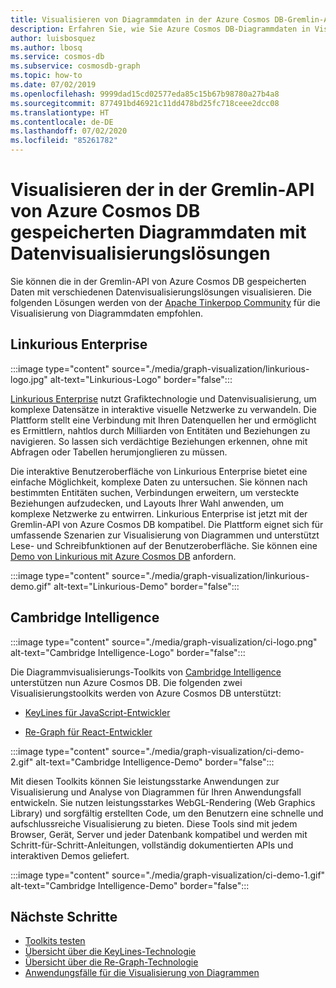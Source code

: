 ```yaml
---
title: Visualisieren von Diagrammdaten in der Azure Cosmos DB-Gremlin-API
description: Erfahren Sie, wie Sie Azure Cosmos DB-Diagrammdaten in Visualisierungslösungen (Linkurious Enterprise, Cambridge Intelligence) integrieren.
author: luisbosquez
ms.author: lbosq
ms.service: cosmos-db
ms.subservice: cosmosdb-graph
ms.topic: how-to
ms.date: 07/02/2019
ms.openlocfilehash: 9999dad15cd02577eda85c15b67b98780a27b4a8
ms.sourcegitcommit: 877491bd46921c11dd478bd25fc718ceee2dcc08
ms.translationtype: HT
ms.contentlocale: de-DE
ms.lasthandoff: 07/02/2020
ms.locfileid: "85261782"
---
```

# <a name="visualize-graph-data-stored-in-azure-cosmos-db-gremlin-api-with-data-visualization-solutions"></a>Visualisieren der in der Gremlin-API von Azure Cosmos DB gespeicherten Diagrammdaten mit Datenvisualisierungslösungen

Sie können die in der Gremlin-API von Azure Cosmos DB gespeicherten Daten mit verschiedenen Datenvisualisierungslösungen visualisieren. Die folgenden Lösungen werden von der [Apache Tinkerpop Community](https://tinkerpop.apache.org/#poweredby) für die Visualisierung von Diagrammdaten empfohlen.

## <a name="linkurious-enterprise"></a>Linkurious Enterprise

:::image type="content" source="./media/graph-visualization/linkurious-logo.jpg" alt-text="Linkurious-Logo" border="false":::

[Linkurious Enterprise](https://linkurio.us/product/) nutzt Grafiktechnologie und Datenvisualisierung, um komplexe Datensätze in interaktive visuelle Netzwerke zu verwandeln. Die Plattform stellt eine Verbindung mit Ihren Datenquellen her und ermöglicht es Ermittlern, nahtlos durch Milliarden von Entitäten und Beziehungen zu navigieren. So lassen sich verdächtige Beziehungen erkennen, ohne mit Abfragen oder Tabellen herumjonglieren zu müssen.

Die interaktive Benutzeroberfläche von Linkurious Enterprise bietet eine einfache Möglichkeit, komplexe Daten zu untersuchen. Sie können nach bestimmten Entitäten suchen, Verbindungen erweitern, um versteckte Beziehungen aufzudecken, und Layouts Ihrer Wahl anwenden, um komplexe Netzwerke zu entwirren. Linkurious Enterprise ist jetzt mit der Gremlin-API von Azure Cosmos DB kompatibel. Die Plattform eignet sich für umfassende Szenarien zur Visualisierung von Diagrammen und unterstützt Lese- und Schreibfunktionen auf der Benutzeroberfläche. Sie können eine [Demo von Linkurious mit Azure Cosmos DB](https://linkurio.us/contact/) anfordern.

:::image type="content" source="./media/graph-visualization/linkurious-demo.gif" alt-text="Linkurious-Demo" border="false":::

## <a name="cambridge-intelligence"></a>Cambridge Intelligence

:::image type="content" source="./media/graph-visualization/ci-logo.png" alt-text="Cambridge Intelligence-Logo" border="false":::

Die Diagrammvisualisierungs-Toolkits von [Cambridge Intelligence](https://cambridge-intelligence.com/products/) unterstützen nun Azure Cosmos DB. Die folgenden zwei Visualisierungstoolkits werden von Azure Cosmos DB unterstützt:

- [KeyLines für JavaScript-Entwickler](https://cambridge-intelligence.com/keylines/)

- [Re-Graph für React-Entwickler](https://cambridge-intelligence.com/regraph/)

:::image type="content" source="./media/graph-visualization/ci-demo-2.gif" alt-text="Cambridge Intelligence-Demo" border="false":::

Mit diesen Toolkits können Sie leistungsstarke Anwendungen zur Visualisierung und Analyse von Diagrammen für Ihren Anwendungsfall entwickeln. Sie nutzen leistungsstarkes WebGL-Rendering (Web Graphics Library) und sorgfältig erstellten Code, um den Benutzern eine schnelle und aufschlussreiche Visualisierung zu bieten. Diese Tools sind mit jedem Browser, Gerät, Server und jeder Datenbank kompatibel und werden mit Schritt-für-Schritt-Anleitungen, vollständig dokumentierten APIs und interaktiven Demos geliefert.

:::image type="content" source="./media/graph-visualization/ci-demo-1.gif" alt-text="Cambridge Intelligence-Demo" border="false":::


## <a name="next-steps"></a>Nächste Schritte
 
- [Toolkits testen](https://cambridge-intelligence.com/try/)
- [Übersicht über die KeyLines-Technologie](https://cambridge-intelligence.com/keylines/technology/)
- [Übersicht über die Re-Graph-Technologie](https://cambridge-intelligence.com/regraph/technology/)
- [Anwendungsfälle für die Visualisierung von Diagrammen](https://cambridge-intelligence.com/use-cases/)
